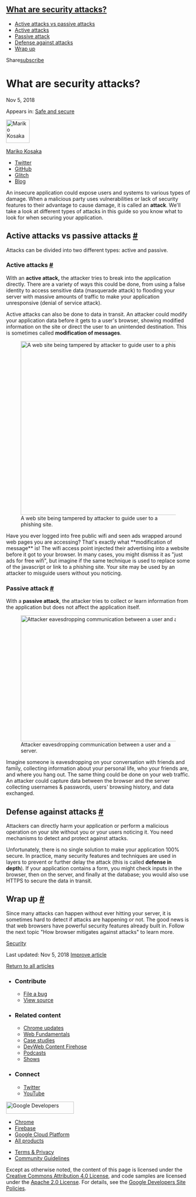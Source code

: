





<a href="#what-are-security-attacks" class="w-toc__header--link">What are security attacks?</a>
-----------------------------------------------------------------------------------------------

-   [Active attacks vs passive attacks](#active-attacks-vs-passive-attacks)
-   [Active attacks](#active-attacks)
-   [Passive attack](#passive-attack)
-   [Defense against attacks](#defense-against-attacks)
-   [Wrap up](#wrap-up)

Share<a href="/newsletter/" class="gc-analytics-event w-actions__fab w-actions__fab--subscribe"><span>subscribe</span></a>

What are security attacks?
==========================

Nov 5, 2018

<span class="w-post-signpost__title">Appears in:</span> <a href="/secure" class="w-post-signpost__link">Safe and secure</a>

[<img src="https://web-dev.imgix.net/image/admin/TaVHIb4KixCUF6XheH7z.jpg?auto=format&amp;fit=crop&amp;h=64&amp;w=64" alt="Mariko Kosaka" class="w-author__image" sizes="(min-width: 64px) 64px, calc(100vw - 48px)" srcset="https://web-dev.imgix.net/image/admin/TaVHIb4KixCUF6XheH7z.jpg?fit=crop&amp;h=64&amp;w=64&amp;auto=format&amp;dpr=1&amp;q=75, https://web-dev.imgix.net/image/admin/TaVHIb4KixCUF6XheH7z.jpg?fit=crop&amp;h=64&amp;w=64&amp;auto=format&amp;dpr=2&amp;q=50 2x, https://web-dev.imgix.net/image/admin/TaVHIb4KixCUF6XheH7z.jpg?fit=crop&amp;h=64&amp;w=64&amp;auto=format&amp;dpr=3&amp;q=35 3x, https://web-dev.imgix.net/image/admin/TaVHIb4KixCUF6XheH7z.jpg?fit=crop&amp;h=64&amp;w=64&amp;auto=format&amp;dpr=4&amp;q=23 4x, https://web-dev.imgix.net/image/admin/TaVHIb4KixCUF6XheH7z.jpg?fit=crop&amp;h=64&amp;w=64&amp;auto=format&amp;dpr=5&amp;q=20 5x" width="64" height="64" />](/authors/kosamari/)

<a href="/authors/kosamari/" class="w-author__name-link">Mariko Kosaka</a>

-   <a href="https://twitter.com/kosamari" class="w-author__link">Twitter</a>
-   <a href="https://github.com/kosamari" class="w-author__link">GitHub</a>
-   <a href="https://glitch.com/@kosamari" class="w-author__link">Glitch</a>
-   <a href="https://kosamari.com/" class="w-author__link">Blog</a>

An insecure application could expose users and systems to various types of damage. When a malicious party uses vulnerabilities or lack of security features to their advantage to cause damage, it is called an **attack**. We'll take a look at different types of attacks in this guide so you know what to look for when securing your application.

Active attacks vs passive attacks <a href="#active-attacks-vs-passive-attacks" class="w-headline-link">#</a>
------------------------------------------------------------------------------------------------------------

Attacks can be divided into two different types: active and passive.

### Active attacks <a href="#active-attacks" class="w-headline-link">#</a>

With an **active attack,** the attacker tries to break into the application directly. There are a variety of ways this could be done, from using a false identity to access sensitive data (masquerade attack) to flooding your server with massive amounts of traffic to make your application unresponsive (denial of service attack).

Active attacks can also be done to data in transit. An attacker could modify your application data before it gets to a user's browser, showing modified information on the site or direct the user to an unintended destination. This is sometimes called **modification of messages**.

<figure><img src="https://web-dev.imgix.net/image/tcFciHGuF3MxnTr1y5ue01OGLBn2/qrf4KBAceYxf2E5A8f6J.png?auto=format" alt="A web site being tampered by attacker to guide user to a phishing site." sizes="(min-width: 800px) 800px, calc(100vw - 48px)" srcset="https://web-dev.imgix.net/image/tcFciHGuF3MxnTr1y5ue01OGLBn2/qrf4KBAceYxf2E5A8f6J.png?auto=format&amp;w=200 200w, https://web-dev.imgix.net/image/tcFciHGuF3MxnTr1y5ue01OGLBn2/qrf4KBAceYxf2E5A8f6J.png?auto=format&amp;w=228 228w, https://web-dev.imgix.net/image/tcFciHGuF3MxnTr1y5ue01OGLBn2/qrf4KBAceYxf2E5A8f6J.png?auto=format&amp;w=260 260w, https://web-dev.imgix.net/image/tcFciHGuF3MxnTr1y5ue01OGLBn2/qrf4KBAceYxf2E5A8f6J.png?auto=format&amp;w=296 296w, https://web-dev.imgix.net/image/tcFciHGuF3MxnTr1y5ue01OGLBn2/qrf4KBAceYxf2E5A8f6J.png?auto=format&amp;w=338 338w, https://web-dev.imgix.net/image/tcFciHGuF3MxnTr1y5ue01OGLBn2/qrf4KBAceYxf2E5A8f6J.png?auto=format&amp;w=385 385w, https://web-dev.imgix.net/image/tcFciHGuF3MxnTr1y5ue01OGLBn2/qrf4KBAceYxf2E5A8f6J.png?auto=format&amp;w=439 439w, https://web-dev.imgix.net/image/tcFciHGuF3MxnTr1y5ue01OGLBn2/qrf4KBAceYxf2E5A8f6J.png?auto=format&amp;w=500 500w, https://web-dev.imgix.net/image/tcFciHGuF3MxnTr1y5ue01OGLBn2/qrf4KBAceYxf2E5A8f6J.png?auto=format&amp;w=571 571w, https://web-dev.imgix.net/image/tcFciHGuF3MxnTr1y5ue01OGLBn2/qrf4KBAceYxf2E5A8f6J.png?auto=format&amp;w=650 650w, https://web-dev.imgix.net/image/tcFciHGuF3MxnTr1y5ue01OGLBn2/qrf4KBAceYxf2E5A8f6J.png?auto=format&amp;w=741 741w, https://web-dev.imgix.net/image/tcFciHGuF3MxnTr1y5ue01OGLBn2/qrf4KBAceYxf2E5A8f6J.png?auto=format&amp;w=845 845w, https://web-dev.imgix.net/image/tcFciHGuF3MxnTr1y5ue01OGLBn2/qrf4KBAceYxf2E5A8f6J.png?auto=format&amp;w=964 964w, https://web-dev.imgix.net/image/tcFciHGuF3MxnTr1y5ue01OGLBn2/qrf4KBAceYxf2E5A8f6J.png?auto=format&amp;w=1098 1098w, https://web-dev.imgix.net/image/tcFciHGuF3MxnTr1y5ue01OGLBn2/qrf4KBAceYxf2E5A8f6J.png?auto=format&amp;w=1252 1252w, https://web-dev.imgix.net/image/tcFciHGuF3MxnTr1y5ue01OGLBn2/qrf4KBAceYxf2E5A8f6J.png?auto=format&amp;w=1428 1428w, https://web-dev.imgix.net/image/tcFciHGuF3MxnTr1y5ue01OGLBn2/qrf4KBAceYxf2E5A8f6J.png?auto=format&amp;w=1600 1600w" width="800" height="475" /><figcaption>A web site being tampered by attacker to guide user to a phishing site.</figcaption></figure>Have you ever logged into free public wifi and seen ads wrapped around web pages you are accessing? That's exactly what **modification of message** is! The wifi access point injected their advertising into a website before it got to your browser. In many cases, you might dismiss it as "just ads for free wifi", but imagine if the same technique is used to replace some of the javascript or link to a phishing site. Your site may be used by an attacker to misguide users without you noticing.

### Passive attack <a href="#passive-attack" class="w-headline-link">#</a>

With a **passive attack**, the attacker tries to collect or learn information from the application but does not affect the application itself.

<figure><img src="https://web-dev.imgix.net/image/tcFciHGuF3MxnTr1y5ue01OGLBn2/QtAWlZRXJULRaQLQ7bKQ.png?auto=format" alt="Attacker eavesdropping communication between a user and a server." sizes="(min-width: 547px) 547px, calc(100vw - 48px)" srcset="https://web-dev.imgix.net/image/tcFciHGuF3MxnTr1y5ue01OGLBn2/QtAWlZRXJULRaQLQ7bKQ.png?auto=format&amp;w=200 200w, https://web-dev.imgix.net/image/tcFciHGuF3MxnTr1y5ue01OGLBn2/QtAWlZRXJULRaQLQ7bKQ.png?auto=format&amp;w=228 228w, https://web-dev.imgix.net/image/tcFciHGuF3MxnTr1y5ue01OGLBn2/QtAWlZRXJULRaQLQ7bKQ.png?auto=format&amp;w=260 260w, https://web-dev.imgix.net/image/tcFciHGuF3MxnTr1y5ue01OGLBn2/QtAWlZRXJULRaQLQ7bKQ.png?auto=format&amp;w=296 296w, https://web-dev.imgix.net/image/tcFciHGuF3MxnTr1y5ue01OGLBn2/QtAWlZRXJULRaQLQ7bKQ.png?auto=format&amp;w=338 338w, https://web-dev.imgix.net/image/tcFciHGuF3MxnTr1y5ue01OGLBn2/QtAWlZRXJULRaQLQ7bKQ.png?auto=format&amp;w=385 385w, https://web-dev.imgix.net/image/tcFciHGuF3MxnTr1y5ue01OGLBn2/QtAWlZRXJULRaQLQ7bKQ.png?auto=format&amp;w=439 439w, https://web-dev.imgix.net/image/tcFciHGuF3MxnTr1y5ue01OGLBn2/QtAWlZRXJULRaQLQ7bKQ.png?auto=format&amp;w=500 500w, https://web-dev.imgix.net/image/tcFciHGuF3MxnTr1y5ue01OGLBn2/QtAWlZRXJULRaQLQ7bKQ.png?auto=format&amp;w=571 571w, https://web-dev.imgix.net/image/tcFciHGuF3MxnTr1y5ue01OGLBn2/QtAWlZRXJULRaQLQ7bKQ.png?auto=format&amp;w=650 650w, https://web-dev.imgix.net/image/tcFciHGuF3MxnTr1y5ue01OGLBn2/QtAWlZRXJULRaQLQ7bKQ.png?auto=format&amp;w=741 741w, https://web-dev.imgix.net/image/tcFciHGuF3MxnTr1y5ue01OGLBn2/QtAWlZRXJULRaQLQ7bKQ.png?auto=format&amp;w=845 845w, https://web-dev.imgix.net/image/tcFciHGuF3MxnTr1y5ue01OGLBn2/QtAWlZRXJULRaQLQ7bKQ.png?auto=format&amp;w=964 964w, https://web-dev.imgix.net/image/tcFciHGuF3MxnTr1y5ue01OGLBn2/QtAWlZRXJULRaQLQ7bKQ.png?auto=format&amp;w=1094 1094w" width="547" height="344" /><figcaption>Attacker eavesdropping communication between a user and a server.</figcaption></figure>Imagine someone is eavesdropping on your conversation with friends and family, collecting information about your personal life, who your friends are, and where you hang out. The same thing could be done on your web traffic. An attacker could capture data between the browser and the server collecting usernames & passwords, users' browsing history, and data exchanged.

Defense against attacks <a href="#defense-against-attacks" class="w-headline-link">#</a>
----------------------------------------------------------------------------------------

Attackers can directly harm your application or perform a malicious operation on your site without you or your users noticing it. You need mechanisms to detect and protect against attacks.

Unfortunately, there is no single solution to make your application 100% secure. In practice, many security features and techniques are used in layers to prevent or further delay the attack (this is called **defense in depth**). If your application contains a form, you might check inputs in the browser, then on the server, and finally at the database; you would also use HTTPS to secure the data in transit.

Wrap up <a href="#wrap-up" class="w-headline-link">#</a>
--------------------------------------------------------

Since many attacks can happen without ever hitting your server, it is sometimes hard to detect if attacks are happening or not. The good news is that web browsers have powerful security features already built in. Follow the next topic "How browser mitigates against attacks" to learn more.

<a href="/tags/security/" class="w-chip">Security</a>

<span class="w-mr--sm">Last updated: Nov 5, 2018 </span>[Improve article](https://github.com/GoogleChrome/web.dev/blob/master/src/site/content/en/secure/security-attacks/index.md)

<a href="/secure" class="gc-analytics-event w-article-navigation__link w-article-navigation__link--back w-article-navigation__link--single">Return to all articles</a>

-   ### Contribute

    -   <a href="https://github.com/GoogleChrome/web.dev/issues/new?assignees=&amp;labels=bug&amp;template=bug_report.md&amp;title=" class="w-footer__linkbox-link">File a bug</a>
    -   <a href="https://github.com/googlechrome/web.dev" class="w-footer__linkbox-link">View source</a>

-   ### Related content

    -   <a href="https://blog.chromium.org/" class="w-footer__linkbox-link">Chrome updates</a>
    -   <a href="https://developers.google.com/web/" class="w-footer__linkbox-link">Web Fundamentals</a>
    -   <a href="https://developers.google.com/web/showcase/" class="w-footer__linkbox-link">Case studies</a>
    -   <a href="https://devwebfeed.appspot.com/" class="w-footer__linkbox-link">DevWeb Content Firehose</a>
    -   <a href="/podcasts/" class="w-footer__linkbox-link">Podcasts</a>
    -   <a href="/shows/" class="w-footer__linkbox-link">Shows</a>

-   ### Connect

    -   <a href="https://www.twitter.com/ChromiumDev" class="w-footer__linkbox-link">Twitter</a>
    -   <a href="https://www.youtube.com/user/ChromeDevelopers" class="w-footer__linkbox-link">YouTube</a>

<a href="https://developers.google.com/" class="w-footer__utility-logo-link"><img src="/images/lockup-color.png" alt="Google Developers" class="w-footer__utility-logo" width="185" height="33" /></a>

-   <a href="https://developer.chrome.com/" class="w-footer__utility-link">Chrome</a>
-   <a href="https://firebase.google.com/" class="w-footer__utility-link">Firebase</a>
-   <a href="https://cloud.google.com/" class="w-footer__utility-link">Google Cloud Platform</a>
-   <a href="https://developers.google.com/products" class="w-footer__utility-link">All products</a>

<!-- -->

-   <a href="https://policies.google.com/" class="w-footer__utility-link">Terms &amp; Privacy</a>
-   <a href="/community-guidelines/" class="w-footer__utility-link">Community Guidelines</a>

Except as otherwise noted, the content of this page is licensed under the [Creative Commons Attribution 4.0 License](https://creativecommons.org/licenses/by/4.0/), and code samples are licensed under the [Apache 2.0 License](https://www.apache.org/licenses/LICENSE-2.0). For details, see the [Google Developers Site Policies](https://developers.google.com/terms/site-policies).
